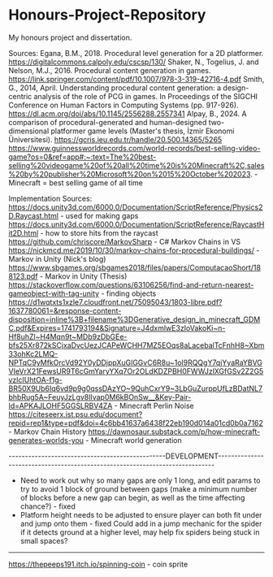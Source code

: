 # Honours-Project-Repository
 My honours project and dissertation.

Sources:
Egana, B.M., 2018. Procedural level generation for a 2D platformer. https://digitalcommons.calpoly.edu/cscsp/130/
Shaker, N., Togelius, J. and Nelson, M.J., 2016. Procedural content generation in games. https://link.springer.com/content/pdf/10.1007/978-3-319-42716-4.pdf
Smith, G., 2014, April. Understanding procedural content generation: a design-centric analysis of the role of PCG in games. In Proceedings of the SIGCHI Conference on Human Factors in Computing Systems (pp. 917-926). https://dl.acm.org/doi/abs/10.1145/2556288.2557341
Alpay, B., 2024. A comparison of procedural-generated and human-designed two-dimensional platformer game levels (Master's thesis, İzmir Ekonomi Üniversitesi). https://gcris.ieu.edu.tr/handle/20.500.14365/5265
https://www.guinnessworldrecords.com/world-records/best-selling-video-game?os=0&ref=app#:~:text=The%20best-selling%20videogame%20of%20all%20time%20is%20Minecraft%2C,sales%20by%20publisher%20Microsoft%20on%2015%20October%202023. - Minecraft = best selling game of all time

Implementation Sources:
https://docs.unity3d.com/6000.0/Documentation/ScriptReference/Physics2D.Raycast.html - used for making gaps
https://docs.unity3d.com/6000.0/Documentation/ScriptReference/RaycastHit2D.html - how to store hits from the raycast
https://github.com/chriscore/MarkovSharp - C# Markov Chains in VS
https://nickmcd.me/2019/10/30/markov-chains-for-procedural-buildings/ - Markov in Unity (Nick's blog)
https://www.sbgames.org/sbgames2018/files/papers/ComputacaoShort/188123.pdf - Markov in Unity (Thesis)
https://stackoverflow.com/questions/63106256/find-and-return-nearest-gameobject-with-tag-unity - finding objects
https://d1wqtxts1xzle7.cloudfront.net/75095043/1803-libre.pdf?1637780061=&response-content-disposition=inline%3B+filename%3DGenerative_design_in_minecraft_GDMC.pdf&Expires=1741793194&Signature=J4dxmlwE3zIoVakoKi~n-Hf8uhZl~H4Mqn9t~MDb9zDbGEe-bfs25Xr872kSCjxaDvcUezJCAPeWCHH7MZ5EOqs8aLacebalTcFnhH8~Xbm33ohKc2LMQ-NPTqC9yMfkOrcVd92Y0yDDjppXuGlGGvC6R8u~1ol9RQQgY7qjYyaRaYBVGVIeVrX21FewsUR9T6cGmYaryYXq7Or2OLdKDZPBH0FWWJzlXGfGSv2Z2G5vzlcIUhtOA-f1g-BR50X9Ub6Iq6vd9p9g0qssDAzYO~9QuhCxrY9~3LbGuZurppUfLzBDatNL7bhbRug5A~FeuyJzLgv8lIvap0M6kBOnSw__&Key-Pair-Id=APKAJLOHF5GGSLRBV4ZA - Minecraft Perlin Noise
https://citeseerx.ist.psu.edu/document?repid=rep1&type=pdf&doi=4c6bb41637a6438f22eb190d014a01cd0b0a7162 - Markov Chain History
https://dawnosaur.substack.com/p/how-minecraft-generates-worlds-you - Minecraft world generation

------------------------------------------------DEVELOPMENT-----------------------------------------------------------------------------
- Need to work out why so many gaps are only 1 long, and edit params to try to avoid 1 block of ground between gaps (make a 
    minimum number of blocks before a new gap can begin, as well as the time affecting chance?) - fixed
- Platform height needs to be adjusted to ensure player can both fit under and jump onto them - fixed
Could add in a jump mechanic for the spider if it detects ground at a higher level, may help fix spiders being stuck in small spaces?
----------------------------------------------------------------------------------------------------------------------------------------

https://thepeeps191.itch.io/spinning-coin - coin sprite